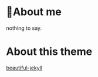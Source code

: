 # About me 
nothing to say.

# About this theme
[beautiful-jekyll](https://github.com/daattali/beautiful-jekyll)


